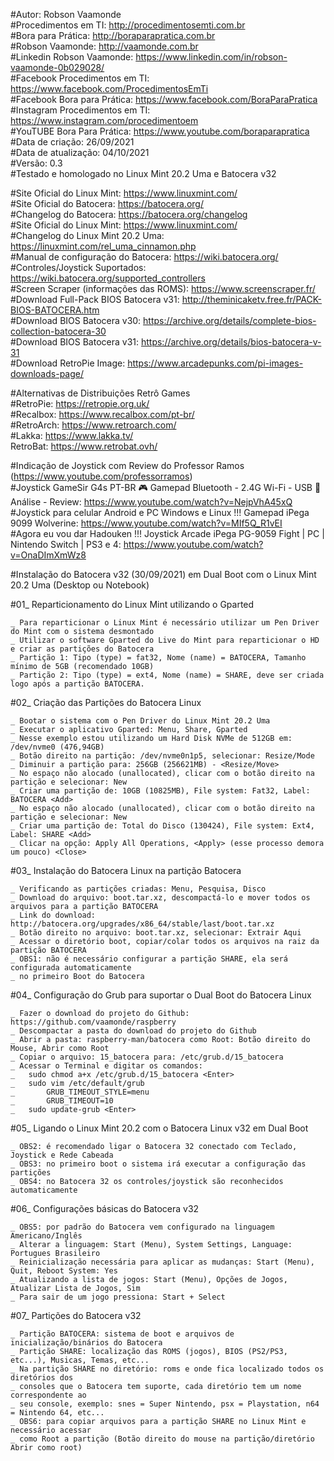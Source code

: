 #Autor: Robson Vaamonde<br>
#Procedimentos em TI: http://procedimentosemti.com.br<br>
#Bora para Prática: http://boraparapratica.com.br<br>
#Robson Vaamonde: http://vaamonde.com.br<br>
#Linkedin Robson Vaamonde: https://www.linkedin.com/in/robson-vaamonde-0b029028/<br>
#Facebook Procedimentos em TI: https://www.facebook.com/ProcedimentosEmTi<br>
#Facebook Bora para Prática: https://www.facebook.com/BoraParaPratica<br>
#Instagram Procedimentos em TI: https://www.instagram.com/procedimentoem<br>
#YouTUBE Bora Para Prática: https://www.youtube.com/boraparapratica<br>
#Data de criação: 26/09/2021<br>
#Data de atualização: 04/10/2021<br>
#Versão: 0.3<br>
#Testado e homologado no Linux Mint 20.2 Uma e Batocera v32

#Site Oficial do Linux Mint: https://www.linuxmint.com/<br>
#Site Oficial do Batocera: https://batocera.org/<br>
#Changelog do Batocera: https://batocera.org/changelog<br>
#Site Oficial do Linux Mint: https://www.linuxmint.com/<br>
#Changelog do Linux Mint 20.2 Uma: https://linuxmint.com/rel_uma_cinnamon.php<br>
#Manual de configuração do Batocera: https://wiki.batocera.org/<br>
#Controles/Joystick Suportados: https://wiki.batocera.org/supported_controllers<br>
#Screen Scraper (informações das ROMS): https://www.screenscraper.fr/<br>
#Download Full-Pack BIOS Batocera v31: http://theminicaketv.free.fr/PACK-BIOS-BATOCERA.htm<br>
#Download BIOS Batocera v30: https://archive.org/details/complete-bios-collection-batocera-30<br>
#Download BIOS Batocera v31: https://archive.org/details/bios-batocera-v-31<br>
#Download RetroPie Image: https://www.arcadepunks.com/pi-images-downloads-page/

#Alternativas de Distribuições Retrô Games<br>
#RetroPie: https://retropie.org.uk/<br>
#Recalbox: https://www.recalbox.com/pt-br/<br>
#RetroArch: https://www.retroarch.com/<br>
#Lakka: https://www.lakka.tv/<br>
RetroBat: https://www.retrobat.ovh/

#Indicação de Joystick com Review do Professor Ramos (https://www.youtube.com/professorramos)<br>
#Joystick GameSir G4s PT-BR 🎮 Gamepad Bluetooth - 2.4G Wi-Fi - USB 🌟Análise - Review: https://www.youtube.com/watch?v=NejpVhA45xQ<br>
#Joystick para celular Android e PC Windows e Linux !!! Gamepad iPega 9099 Wolverine: https://www.youtube.com/watch?v=MIf5Q_R1vEI<br>
#Agora eu vou dar Hadouken !!! Joystick Arcade iPega PG-9059 Fight | PC | Nintendo Switch | PS3 e 4: https://www.youtube.com/watch?v=OnaDImXmWz8

#Instalação do Batocera v32 (30/09/2021) em Dual Boot com o Linux Mint 20.2 Uma (Desktop ou Notebook)

#01_ Reparticionamento do Linux Mint utilizando o Gparted

	_ Para reparticionar o Linux Mint é necessário utilizar um Pen Driver do Mint com o sistema desmontado
	_ Utilizar o software Gparted do Live do Mint para reparticionar o HD e criar as partições do Batocera
	_ Partição 1: Tipo (type) = fat32, Nome (name) = BATOCERA, Tamanho mínimo de 5GB (recomendado 10GB)
	_ Partição 2: Tipo (type) = ext4, Nome (name) = SHARE, deve ser criada logo após a partição BATOCERA.

#02_ Criação das Partições do Batocera Linux

	_ Bootar o sistema com o Pen Driver do Linux Mint 20.2 Uma
	_ Executar o aplicativo Gparted: Menu, Share, Gparted
	_ Nesse exemplo estou utilizando um Hard Disk NVMe de 512GB em: /dev/nvme0 (476,94GB)
	_ Botão direito na partição: /dev/nvme0n1p5, selecionar: Resize/Mode
	_ Diminuir a partição para: 256GB (256621MB) - <Resize/Move>
	_ No espaço não alocado (unallocated), clicar com o botão direito na partição e selecionar: New
	_ Criar uma partição de: 10GB (10825MB), File system: Fat32, Label: BATOCERA <Add>
	_ No espaço não alocado (unallocated), clicar com o botão direito na partição e selecionar: New
	_ Criar uma partição de: Total do Disco (130424), File system: Ext4, Label: SHARE <Add>
	_ Clicar na opção: Apply All Operations, <Apply> (esse processo demora um pouco) <Close>

#03_ Instalação do Batocera Linux na partição Batocera

	_ Verificando as partições criadas: Menu, Pesquisa, Disco
	_ Download do arquivo: boot.tar.xz, descompactá-lo e mover todos os arquivos para a partição BATOCERA
	_ Link do download: http://batocera.org/upgrades/x86_64/stable/last/boot.tar.xz
	_ Botão direito no arquivo: boot.tar.xz, selecionar: Extrair Aqui
	_ Acessar o diretório boot, copiar/colar todos os arquivos na raiz da partição BATOCERA
	_ OBS1: não é necessário configurar a partição SHARE, ela será configurada automaticamente
	_ no primeiro Boot do Batocera

#04_ Configuração do Grub para suportar o Dual Boot do Batocera Linux

	_ Fazer o download do projeto do Github: https://github.com/vaamonde/raspberry
	_ Descompactar a pasta do download do projeto do Github
	_ Abrir a pasta: raspberry-man/batocera como Root: Botão direito do Mouse, Abrir como Root
	_ Copiar o arquivo: 15_batocera para: /​etc/​grub.d/​15_batocera
	_ Acessar o Terminal e digitar os comandos:
	_	sudo chmod a+x /​etc/​grub.d/​15_batocera <Enter>
	_	sudo vim /etc/default/grub
	_		GRUB_TIMEOUT_STYLE=menu
	_		GRUB_TIMEOUT=10
	_	sudo update-grub <Enter>

#05_ Ligando o Linux Mint 20.2 com o Batocera Linux v32 em Dual Boot
	
	_ OBS2: é recomendado ligar o Batocera 32 conectado com Teclado, Joystick e Rede Cabeada
	_ OBS3: no primeiro boot o sistema irá executar a configuração das partições
	_ OBS4: no Batocera 32 os controles/joystick são reconhecidos automaticamente

#06_ Configurações básicas do Batocera v32

	_ OBS5: por padrão do Batocera vem configurado na linguagem Americano/Inglês
	_ Alterar a linguagem: Start (Menu), System Settings, Language: Portugues Brasileiro
	_ Reinicialização necessária para aplicar as mudanças: Start (Menu), Quit, Reboot System: Yes
	_ Atualizando a lista de jogos: Start (Menu), Opções de Jogos, Atualizar Lista de Jogos, Sim
	_ Para sair de um jogo pressiona: Start + Select

#07_ Partições do Batocera v32

	_ Partição BATOCERA: sistema de boot e arquivos de inicialização/binários do Batocera
	_ Partição SHARE: localização das ROMS (jogos), BIOS (PS2/PS3, etc...), Musicas, Temas, etc...
	_ Na partição SHARE no diretório: roms e onde fica localizado todos os diretórios dos
	_ consoles que o Batocera tem suporte, cada diretório tem um nome correspondente ao
	_ seu console, exemplo: snes = Super Nintendo, psx = Playstation, n64 = Nintendo 64, etc...
	_ OBS6: para copiar arquivos para a partição SHARE no Linux Mint e necessário acessar
	_ como Root a partição (Botão direito do mouse na partição/diretório Abrir como root)